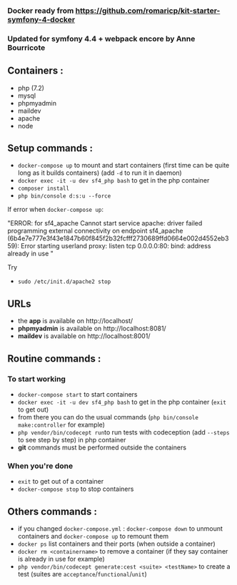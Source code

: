 ### Docker ready from https://github.com/romaricp/kit-starter-symfony-4-docker

### Updated for symfony 4.4 + webpack encore by Anne Bourricote

## Containers :
- php (7.2)
- mysql
- phpmyadmin
- maildev
- apache
- node

## Setup commands :
- `docker-compose up` to mount and start containers (first time can be quite long as it builds containers) (add `-d` to run it in daemon)
- `docker exec -it -u dev sf4_php bash` to get in the php container 
- `composer install`
- `php bin/console d:s:u --force`


If error when `docker-compose up`: 

"ERROR: for sf4_apache  Cannot start service apache: driver failed programming external connectivity on endpoint sf4_apache (6b4e7e777e3f43e1847b60f845f2b32fcfff2730689ffd0664e002d4552eb359): Error starting userland proxy: listen tcp 0.0.0.0:80: bind: address already in use
"

Try 
- `sudo /etc/init.d/apache2 stop`

## URLs
- the **app** is available on http://localhost/
- **phpmyadmin** is available on http://localhost:8081/
- **maildev** is available on http://localhost:8001/

## Routine commands :
### To start working
- `docker-compose start` to start containers
- `docker exec -it -u dev sf4_php bash` to get in the php container (`exit` to get out)
- from there you can do the usual commands (`php bin/console make:controller` for example)
- `php vendor/bin/codecept run`to run tests with codeception (add `--steps` to see step by step) in php container
- **git** commands must be performed outside the containers

### When you're done
- `exit` to get out of a container
- `docker-compose stop` to stop containers

## Others commands :
- if you changed `docker-compose.yml` : `docker-compose down` to unmount containers and `docker-compose up` to remount them
- `docker ps` list containers and their ports (when outside a container)
- `docker rm <containername>` to remove a container (if they say container is already in use for example)
- `php vendor/bin/codecept generate:cest <suite> <testName>` to create a test (suites are `acceptance`/`functional`/`unit`)